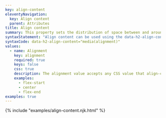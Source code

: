 ```yaml
---
key: align-content
eleventyNavigation:
  key: Align content
  parent: Attributes
title: Align content
summary: This property sets the distribution of space between and around content items in a flexbox or grid context.
syntaxStatement: "Align content can be used using the data-h2-align-content attribute and accepts 1 value:"
syntaxCode: data-h2-align-content="media(alignment)"
values:
  - name: Alignment
    key: alignment
    required: true
    keys: false
    css: true
    description: The alignment value accepts any CSS value that align-content will accept. Common examples are listed to give you an idea of the formatting.
    examples:
      - flex-start
      - center
      - flex-end
examples: true
---
```

{% include "examples/align-content.njk.html" %}